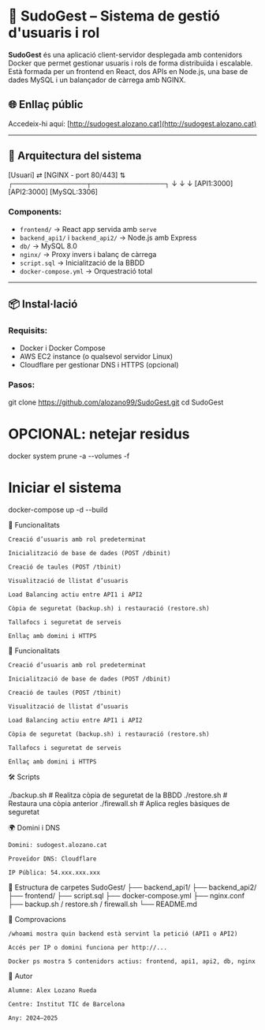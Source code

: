 # 🧠 SudoGest – Sistema de gestió d'usuaris i rol

**SudoGest** és una aplicació client-servidor desplegada amb contenidors Docker que permet gestionar usuaris i rols de forma distribuïda i escalable. Està formada per un frontend en React, dos APIs en Node.js, una base de dades MySQL i un balançador de càrrega amb NGINX.

## 🌐 Enllaç públic
Accedeix-hi aquí: [http://sudogest.alozano.cat](http://sudogest.alozano.cat)

---

## 🧱 Arquitectura del sistema
[Usuari] ⇄ [NGINX - port 80/443]
⇅
┌───────────────┬───────────────┐
↓ ↓ ↓
[API1:3000] [API2:3000] [MySQL:3306]

### Components:
- `frontend/` → React app servida amb `serve`
- `backend_api1/` i `backend_api2/` → Node.js amb Express
- `db/` → MySQL 8.0
- `nginx/` → Proxy invers i balanç de càrrega
- `script.sql` → Inicialització de la BBDD
- `docker-compose.yml` → Orquestració total

---

## 📦 Instal·lació

### Requisits:
- Docker i Docker Compose
- AWS EC2 instance (o qualsevol servidor Linux)
- Cloudflare per gestionar DNS i HTTPS (opcional)

### Pasos:

git clone https://github.com/alozano99/SudoGest.git
cd SudoGest

# OPCIONAL: netejar residus
docker system prune -a --volumes -f

# Iniciar el sistema
docker-compose up -d --build

🔧 Funcionalitats

    Creació d’usuaris amb rol predeterminat

    Inicialització de base de dades (POST /dbinit)

    Creació de taules (POST /tbinit)

    Visualització de llistat d’usuaris

    Load Balancing actiu entre API1 i API2

    Còpia de seguretat (backup.sh) i restauració (restore.sh)

    Tallafocs i seguretat de serveis

    Enllaç amb domini i HTTPS

🔧 Funcionalitats

    Creació d’usuaris amb rol predeterminat

    Inicialització de base de dades (POST /dbinit)

    Creació de taules (POST /tbinit)

    Visualització de llistat d’usuaris

    Load Balancing actiu entre API1 i API2

    Còpia de seguretat (backup.sh) i restauració (restore.sh)

    Tallafocs i seguretat de serveis

    Enllaç amb domini i HTTPS

🛠️  Scripts

./backup.sh         # Realitza còpia de seguretat de la BBDD
./restore.sh        # Restaura una còpia anterior
./firewall.sh       # Aplica regles bàsiques de seguretat

🌍 Domini i DNS

    Domini: sudogest.alozano.cat

    Proveïdor DNS: Cloudflare

    IP Pública: 54.xxx.xxx.xxx

📁 Estructura de carpetes
SudoGest/
├── backend_api1/
├── backend_api2/
├── frontend/
├── script.sql
├── docker-compose.yml
├── nginx.conf
├── backup.sh / restore.sh / firewall.sh
└── README.md

🧪 Comprovacions

    /whoami mostra quin backend està servint la petició (API1 o API2)

    Accés per IP o domini funciona per http://...

    Docker ps mostra 5 contenidors actius: frontend, api1, api2, db, nginx

👤 Autor

    Alumne: Alex Lozano Rueda

    Centre: Institut TIC de Barcelona

    Any: 2024–2025
